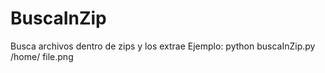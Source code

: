 # BuscaInZip
Busca archivos dentro de zips y los extrae
Ejemplo: 
  python buscaInZip.py /home/ file.png

